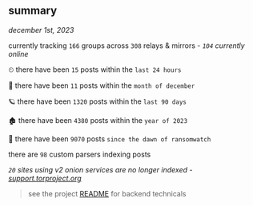 
## summary
_december 1st, 2023_

currently tracking `166` groups across `308` relays & mirrors - _`104` currently online_

⏲ there have been `15` posts within the `last 24 hours`

🦈 there have been `11` posts within the `month of december`

🪐 there have been `1320` posts within the `last 90 days`

🏚 there have been `4380` posts within the `year of 2023`

🦕 there have been `9070` posts `since the dawn of ransomwatch`

there are `98` custom parsers indexing posts

_`20` sites using v2 onion services are no longer indexed - [support.torproject.org](https://support.torproject.org/onionservices/v2-deprecation/)_

> see the project [README](https://github.com/joshhighet/ransomwatch#ransomwatch--) for backend technicals
